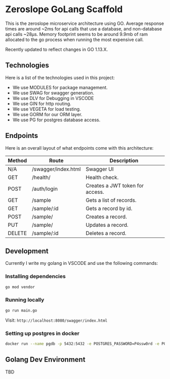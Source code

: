 # Zeroslope GoLang Scaffold
This is the zeroslope microservice architecture using GO. Average response times are around ~2ms for api calls that use a database, and non-database api calls ~28μs. Memory footprint seems to be around 9.9mb of ram allocated to the go process when running the most expensive call.

Recently updated to reflect changes in GO 1.13.X.

## Technologies
Here is a list of the technologies used in this project:
* We use MODULES for package management.
* We use SWAG for swagger generation.
* We use DLV for Debugging in VSCODE
* We use GIN for http routing.
* We use VEGETA for load testing.
* We use GORM for our ORM layer.
* We use PG for postgres database access.

## Endpoints
Here is an overall layout of what endpoints come with this architecture:

| Method | Route                  | Description                                  |
| ------ | ---------------------- | -------------------------------------------- |
| N/A    | /swagger/index.html    | Swagger UI                                   |
| GET    | /health/               | Health check.                                |
| POST   | /auth/login            | Creates a JWT token for access.              |
| GET    | /sample                | Gets a list of records.                      |
| GET    | /sample/:id            | Gets a record by id.                         |
| POST   | /sample/               | Creates a record.                            |
| PUT    | /sample/               | Updates a record.                            |
| DELETE | /sample/:id            | Deletes a record.                            |


## Development
Currently I write my golang in VSCODE and use the following commands:

### Installing dependencies
```bash
go mod vendor
```

### Running locally
```bash
go run main.go
```
Visit: `http://localhost:8080/swagger/index.html`

### Setting up postgres in docker
```bash
docker run --name pgdb -p 5432:5432 -e POSTGRES_PASSWORD=P4ssw0rd -e POSTGRES_DB=zeroslope -d postgres
```

## Golang Dev Environment
TBD
